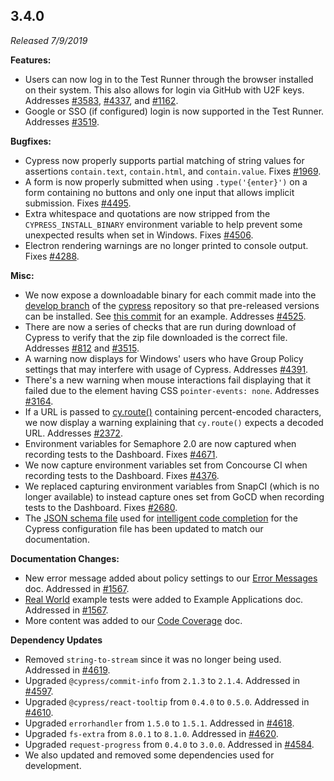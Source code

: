 ## 3.4.0

_Released 7/9/2019_

**Features:**

- Users can now log in to the Test Runner through the browser installed on their system. This also allows for login via GitHub with U2F keys. Addresses [#3583](https://github.com/cypress-io/cypress/issues/3583), [#4337](https://github.com/cypress-io/cypress/issues/4337), and [#1162](https://github.com/cypress-io/cypress/issues/1162).
- Google or SSO (if configured) login is now supported in the Test Runner. Addresses [#3519](https://github.com/cypress-io/cypress/issues/3519).

**Bugfixes:**

- Cypress now properly supports partial matching of string values for assertions `contain.text`, `contain.html`, and `contain.value`. Fixes [#1969](https://github.com/cypress-io/cypress/issues/1969).
- A form is now properly submitted when using `.type('{enter}')` on a form containing no buttons and only one input that allows implicit submission. Fixes [#4495](https://github.com/cypress-io/cypress/issues/4495).
- Extra whitespace and quotations are now stripped from the `CYPRESS_INSTALL_BINARY` environment variable to help prevent some unexpected results when set in Windows. Fixes [#4506](https://github.com/cypress-io/cypress/issues/4506).
- Electron rendering warnings are no longer printed to console output. Fixes [#4288](https://github.com/cypress-io/cypress/issues/4288).

**Misc:**

- We now expose a downloadable binary for each commit made into the [develop branch](https://github.com/cypress-io/cypress/commits/develop) of the [cypress](https://github.com/cypress-io/cypress) repository so that pre-released versions can be installed. See [this commit](https://github.com/cypress-io/cypress/commit/52ca8ed8399c5ef467efbee7a2d00fe0863e7f36#commitcomment-34237047) for an example. Addresses [#4525](https://github.com/cypress-io/cypress/issues/4525).
- There are now a series of checks that are run during download of Cypress to verify that the zip file downloaded is the correct file. Addresses [#812](https://github.com/cypress-io/cypress/issues/812) and [#3515](https://github.com/cypress-io/cypress/issues/3515).
- A warning now displays for Windows' users who have Group Policy settings that may interfere with usage of Cypress. Addresses [#4391](https://github.com/cypress-io/cypress/issues/4391).
- There's a new warning when mouse interactions fail displaying that it failed due to the element having CSS `pointer-events: none`. Addresses [#3164](https://github.com/cypress-io/cypress/issues/3164).
- If a URL is passed to [cy.route()](/api/commands/route) containing percent-encoded characters, we now display a warning explaining that `cy.route()` expects a decoded URL. Addresses [#2372](https://github.com/cypress-io/cypress/issues/2372).
- Environment variables for Semaphore 2.0 are now captured when recording tests to the Dashboard. Fixes [#4671](https://github.com/cypress-io/cypress/issues/4671).
- We now capture environment variables set from Concourse CI when recording tests to the Dashboard. Fixes [#4376](https://github.com/cypress-io/cypress/issues/4376).
- We replaced capturing environment variables from SnapCI (which is no longer available) to instead capture ones set from GoCD when recording tests to the Dashboard. Fixes [#2680](https://github.com/cypress-io/cypress/issues/2680).
- The [JSON schema file](https://on.cypress.io/cypress.schema.json) used for [intelligent code completion](/guides/tooling/IDE-integration#Intelligent-Code-Completion) for the Cypress configuration file has been updated to match our documentation.

**Documentation Changes:**

- New error message added about policy settings to our [Error Messages](/guides/references/error-messages) doc. Addressed in [#1567](https://github.com/cypress-io/cypress-documentation/pull/1754).
- [Real World](/examples/examples/applications#Realworld) example tests were added to Example Applications doc. Addressed in [#1567](https://github.com/cypress-io/cypress-documentation/pull/1836).
- More content was added to our [Code Coverage](/guides/tooling/code-coverage) doc.

**Dependency Updates**

- Removed `string-to-stream` since it was no longer being used. Addressed in [#4619](https://github.com/cypress-io/cypress/pull/4619).
- Upgraded `@cypress/commit-info` from `2.1.3` to `2.1.4`. Addressed in [#4597](https://github.com/cypress-io/cypress/pull/4597).
- Upgraded `@cypress/react-tooltip` from `0.4.0` to `0.5.0`. Addressed in [#4610](https://github.com/cypress-io/cypress/pull/4610).
- Upgraded `errorhandler` from `1.5.0` to `1.5.1`. Addressed in [#4618](https://github.com/cypress-io/cypress/pull/4618).
- Upgraded `fs-extra` from `8.0.1` to `8.1.0`. Addressed in [#4620](https://github.com/cypress-io/cypress/pull/4620).
- Upgraded `request-progress` from `0.4.0` to `3.0.0`. Addressed in [#4584](https://github.com/cypress-io/cypress/pull/4584).
- We also updated and removed some dependencies used for development.
